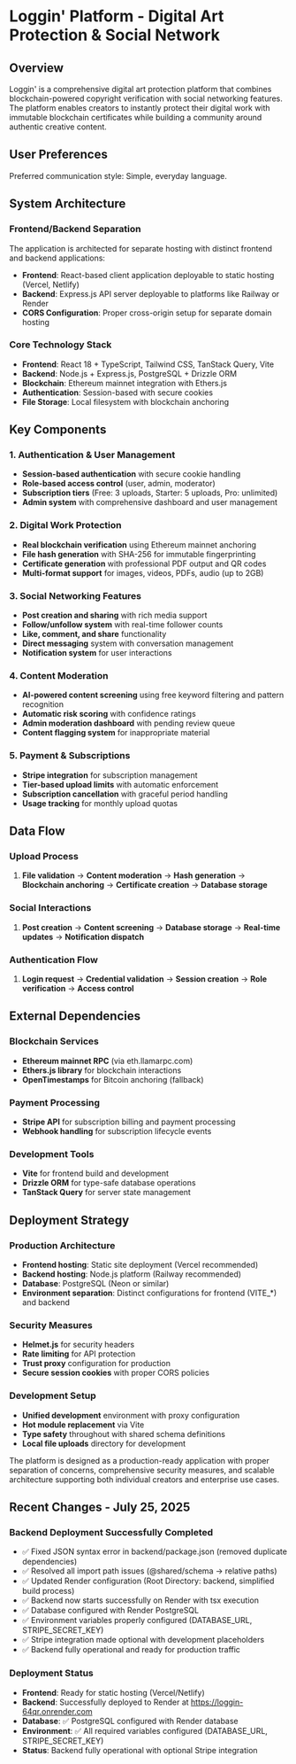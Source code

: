 # Loggin' Platform - Digital Art Protection & Social Network

## Overview

Loggin' is a comprehensive digital art protection platform that combines blockchain-powered copyright verification with social networking features. The platform enables creators to instantly protect their digital work with immutable blockchain certificates while building a community around authentic creative content.

## User Preferences

Preferred communication style: Simple, everyday language.

## System Architecture

### Frontend/Backend Separation
The application is architected for separate hosting with distinct frontend and backend applications:
- **Frontend**: React-based client application deployable to static hosting (Vercel, Netlify)
- **Backend**: Express.js API server deployable to platforms like Railway or Render
- **CORS Configuration**: Proper cross-origin setup for separate domain hosting

### Core Technology Stack
- **Frontend**: React 18 + TypeScript, Tailwind CSS, TanStack Query, Vite
- **Backend**: Node.js + Express.js, PostgreSQL + Drizzle ORM
- **Blockchain**: Ethereum mainnet integration with Ethers.js
- **Authentication**: Session-based with secure cookies
- **File Storage**: Local filesystem with blockchain anchoring

## Key Components

### 1. Authentication & User Management
- **Session-based authentication** with secure cookie handling
- **Role-based access control** (user, admin, moderator)
- **Subscription tiers** (Free: 3 uploads, Starter: 5 uploads, Pro: unlimited)
- **Admin system** with comprehensive dashboard and user management

### 2. Digital Work Protection
- **Real blockchain verification** using Ethereum mainnet anchoring
- **File hash generation** with SHA-256 for immutable fingerprinting
- **Certificate generation** with professional PDF output and QR codes
- **Multi-format support** for images, videos, PDFs, audio (up to 2GB)

### 3. Social Networking Features
- **Post creation and sharing** with rich media support
- **Follow/unfollow system** with real-time follower counts
- **Like, comment, and share** functionality
- **Direct messaging** system with conversation management
- **Notification system** for user interactions

### 4. Content Moderation
- **AI-powered content screening** using free keyword filtering and pattern recognition
- **Automatic risk scoring** with confidence ratings
- **Admin moderation dashboard** with pending review queue
- **Content flagging system** for inappropriate material

### 5. Payment & Subscriptions
- **Stripe integration** for subscription management
- **Tier-based upload limits** with automatic enforcement
- **Subscription cancellation** with graceful period handling
- **Usage tracking** for monthly upload quotas

## Data Flow

### Upload Process
1. **File validation** → **Content moderation** → **Hash generation** → **Blockchain anchoring** → **Certificate creation** → **Database storage**

### Social Interactions
1. **Post creation** → **Content screening** → **Database storage** → **Real-time updates** → **Notification dispatch**

### Authentication Flow
1. **Login request** → **Credential validation** → **Session creation** → **Role verification** → **Access control**

## External Dependencies

### Blockchain Services
- **Ethereum mainnet RPC** (via eth.llamarpc.com)
- **Ethers.js library** for blockchain interactions
- **OpenTimestamps** for Bitcoin anchoring (fallback)

### Payment Processing
- **Stripe API** for subscription billing and payment processing
- **Webhook handling** for subscription lifecycle events

### Development Tools
- **Vite** for frontend build and development
- **Drizzle ORM** for type-safe database operations
- **TanStack Query** for server state management

## Deployment Strategy

### Production Architecture
- **Frontend hosting**: Static site deployment (Vercel recommended)
- **Backend hosting**: Node.js platform (Railway recommended)
- **Database**: PostgreSQL (Neon or similar)
- **Environment separation**: Distinct configurations for frontend (VITE_*) and backend

### Security Measures
- **Helmet.js** for security headers
- **Rate limiting** for API protection
- **Trust proxy** configuration for production
- **Secure session cookies** with proper CORS policies

### Development Setup
- **Unified development** environment with proxy configuration
- **Hot module replacement** via Vite
- **Type safety** throughout with shared schema definitions
- **Local file uploads** directory for development

The platform is designed as a production-ready application with proper separation of concerns, comprehensive security measures, and scalable architecture supporting both individual creators and enterprise use cases.

## Recent Changes - July 25, 2025

### Backend Deployment Successfully Completed
- ✅ Fixed JSON syntax error in backend/package.json (removed duplicate dependencies)
- ✅ Resolved all import path issues (@shared/schema → relative paths)  
- ✅ Updated Render configuration (Root Directory: backend, simplified build process)
- ✅ Backend now starts successfully on Render with tsx execution
- ✅ Database configured with Render PostgreSQL
- ✅ Environment variables properly configured (DATABASE_URL, STRIPE_SECRET_KEY)
- ✅ Stripe integration made optional with development placeholders
- ✅ Backend fully operational and ready for production traffic

### Deployment Status
- **Frontend**: Ready for static hosting (Vercel/Netlify)
- **Backend**: Successfully deployed to Render at https://loggin-64qr.onrender.com
- **Database**: ✅ PostgreSQL configured with Render database
- **Environment**: ✅ All required variables configured (DATABASE_URL, STRIPE_SECRET_KEY)
- **Status**: Backend fully operational with optional Stripe integration